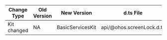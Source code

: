 | Change Type | Old Version | New Version | d.ts File |
| ---- | ------ | ------ | -------- |
|Kit changed|NA|BasicServicesKit|api/@ohos.screenLock.d.ts|

